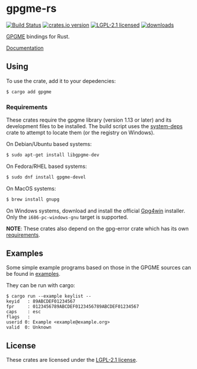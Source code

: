 # gpgme-rs

[![Build Status][build]][ci]
[![crates.io version][version]][crate]
[![LGPL-2.1 licensed][license]](./COPYING)
[![downloads][downloads]][crate]

[GPGME][upstream] bindings for Rust.

[Documentation][docs]

## Using

To use the crate, add it to your depedencies:
```sh
$ cargo add gpgme
```

### Requirements
These crates require the gpgme library (version 1.13 or later) and its development files to be
installed. The build script uses the [system-deps] crate to attempt to locate
them (or the registry on Windows).

On Debian/Ubuntu based systems:
```sh
$ sudo apt-get install libgpgme-dev
```

On Fedora/RHEL based systems:
```sh
$ sudo dnf install gpgme-devel
```

On MacOS systems:
```sh
$ brew install gnupg
```

On Windows systems, download and install the official [Gpg4win] installer. Only
the `i686-pc-windows-gnu` target is supported.

**NOTE**: These crates also depend on the gpg-error crate which has its own
[requirements](https://github.com/gpg-rs/libgpg-error).

## Examples
Some simple example programs based on those in the GPGME sources can be found
in [examples](./examples).

They can be run with cargo:
```shell
$ cargo run --example keylist --
keyid   : 89ABCDEF01234567
fpr     : 0123456789ABCDEF0123456789ABCDEF01234567
caps    : esc
flags   :
userid 0: Example <example@example.org>
valid  0: Unknown
```
## License
These crates are licensed under the [LGPL-2.1 license](./COPYING).

[crate]: https://crates.io/crates/gpgme
[ci]: https://github.com/gpg-rs/gpgme/actions?query=branch%3Amaster
[build]: https://img.shields.io/github/workflow/status/gpg-rs/gpgme/Continuous%20Integration?style=flat-square
[version]: https://img.shields.io/crates/v/gpgme?style=flat-square
[license]: https://img.shields.io/crates/l/gpgme?style=flat-square
[downloads]: https://img.shields.io/crates/d/gpgme?style=flat-square

[upstream]: https://www.gnupg.org/\(it\)/related_software/gpgme/index.html
[docs]: https://docs.rs/gpgme
[system-deps]: https://crates.io/crates/system-deps
[Gpg4win]: https://www.gpg4win.org/
